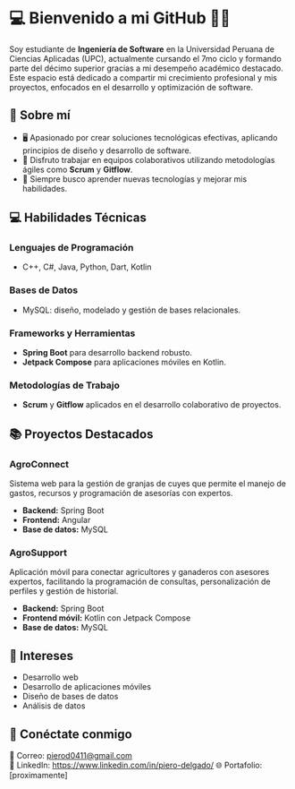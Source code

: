 # 💻 Bienvenido a mi GitHub 👨‍💻

Soy estudiante de **Ingeniería de Software** en la Universidad Peruana de Ciencias Aplicadas (UPC), actualmente cursando el 7mo ciclo y formando parte del décimo superior gracias a mi desempeño académico destacado. Este espacio está dedicado a compartir mi crecimiento profesional y mis proyectos, enfocados en el desarrollo y optimización de software.

## 🔧 Sobre mí
- 🖥️ Apasionado por crear soluciones tecnológicas efectivas, aplicando principios de diseño y desarrollo de software.
- 🤝 Disfruto trabajar en equipos colaborativos utilizando metodologías ágiles como **Scrum** y **Gitflow**.
- 🚀 Siempre busco aprender nuevas tecnologías y mejorar mis habilidades.

## 💻 Habilidades Técnicas

### Lenguajes de Programación
- C++, C#, Java, Python, Dart, Kotlin

### Bases de Datos
- MySQL: diseño, modelado y gestión de bases relacionales.

### Frameworks y Herramientas
- **Spring Boot** para desarrollo backend robusto.
- **Jetpack Compose** para aplicaciones móviles en Kotlin.

### Metodologías de Trabajo
- **Scrum** y **Gitflow** aplicados en el desarrollo colaborativo de proyectos.

## 📚 Proyectos Destacados
### AgroConnect
Sistema web para la gestión de granjas de cuyes que permite el manejo de gastos, recursos y programación de asesorías con expertos.  
- **Backend:** Spring Boot  
- **Frontend:** Angular  
- **Base de datos:** MySQL  

### AgroSupport
Aplicación móvil para conectar agricultores y ganaderos con asesores expertos, facilitando la programación de consultas, personalización de perfiles y gestión de historial.  
- **Backend:** Spring Boot  
- **Frontend móvil:** Kotlin con Jetpack Compose  
- **Base de datos:** MySQL  

## 🌟 Intereses
- Desarrollo web
- Desarrollo de aplicaciones móviles
- Diseño de bases de datos
- Análisis de datos

## 🤝 Conéctate conmigo
📧 Correo: pierod0411@gmail.com  
🔗 LinkedIn: https://www.linkedin.com/in/piero-delgado/
🌐 Portafolio: [proximamente]  
